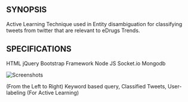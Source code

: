 ## SYNOPSIS
Active Learning Technique used in Entity disambiguation for classifying tweets from twitter that are relevant to eDrugs Trends.

## SPECIFICATIONS
HTML
jQuery
Bootstrap Framework
Node JS 
Socket.io 
Mongodb 

![Screenshots](https://bytebucket.org/vaikunthsridharan/real-time-tweet-filtering-using-active-learning/raw/f3f3d3861063a656e263343044a736b7917de392/Screenshots.png)

(From the Left to Right) Keyword based query, Classified Tweets, User-labeling (For Active Learning)

